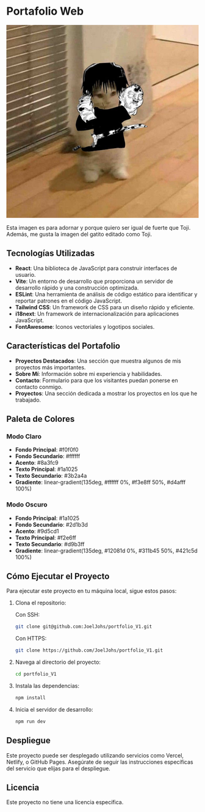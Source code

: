 # Portafolio Web

![Toji Cat](public/toji_cat.jpeg)

Esta imagen es para adornar y porque quiero ser igual de fuerte que Toji. Además, me gusta la imagen del gatito editado como Toji.

## Tecnologías Utilizadas

- **React**: Una biblioteca de JavaScript para construir interfaces de usuario.
- **Vite**: Un entorno de desarrollo que proporciona un servidor de desarrollo rápido y una construcción optimizada.
- **ESLint**: Una herramienta de análisis de código estático para identificar y reportar patrones en el código JavaScript.
- **Tailwind CSS**: Un framework de CSS para un diseño rápido y eficiente.
- **i18next**: Un framework de internacionalización para aplicaciones JavaScript.
- **FontAwesome**: Iconos vectoriales y logotipos sociales.

## Características del Portafolio

- **Proyectos Destacados**: Una sección que muestra algunos de mis proyectos más importantes.
- **Sobre Mí**: Información sobre mi experiencia y habilidades.
- **Contacto**: Formulario para que los visitantes puedan ponerse en contacto conmigo.
- **Proyectos**: Una sección dedicada a mostrar los proyectos en los que he trabajado.

## Paleta de Colores

### Modo Claro

- **Fondo Principal**: #f0f0f0
- **Fondo Secundario**: #ffffff
- **Acento**: #8a3fc9
- **Texto Principal**: #1a1025
- **Texto Secundario**: #3b2a4a
- **Gradiente**: linear-gradient(135deg, #ffffff 0%, #f3e8ff 50%, #d4afff 100%)

### Modo Oscuro

- **Fondo Principal**: #1a1025
- **Fondo Secundario**: #2d1b3d
- **Acento**: #9d5cd1
- **Texto Principal**: #f2e6ff
- **Texto Secundario**: #d9b3ff
- **Gradiente**: linear-gradient(135deg, #12081d 0%, #311b45 50%, #421c5d 100%)

## Cómo Ejecutar el Proyecto

Para ejecutar este proyecto en tu máquina local, sigue estos pasos:

1. Clona el repositorio:

   Con SSH:

   ```bash
   git clone git@github.com:JoelJohs/portfolio_V1.git
   ```

   Con HTTPS:

   ```bash
   git clone https://github.com/JoelJohs/portfolio_V1.git
   ```

2. Navega al directorio del proyecto:
   ```bash
   cd portfolio_V1
   ```
3. Instala las dependencias:
   ```bash
   npm install
   ```
4. Inicia el servidor de desarrollo:
   ```bash
   npm run dev
   ```

## Despliegue

Este proyecto puede ser desplegado utilizando servicios como Vercel, Netlify, o GitHub Pages. Asegúrate de seguir las instrucciones específicas del servicio que elijas para el despliegue.

## Licencia

Este proyecto no tiene una licencia específica.
